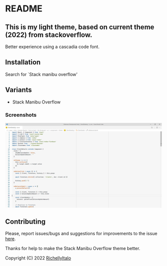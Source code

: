 # README
## This is my light theme, based on current theme (2022) from stackoverflow.

Better experience using a cascadia code font.

## Installation

Search for `Stack manibu overflow'

## Variants

-   Stack Manibu Overflow

### Screenshots

![screenshots](images/screenshots.png)

## Contributing

Please, report issues/bugs and suggestions for improvements to the issue [here](https://github.com/richellyitalo/stack-manibu-overflow/issues).


Thanks for help to make the Stack Manibu Overflow theme better.

Copyright (C) 2022 [RichellyItalo](https://github.com/richellyitalo)
